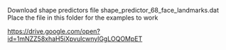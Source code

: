 Download shape predictors file shape_predictor_68_face_landmarks.dat
Place the file in this folder for the examples to work

https://drive.google.com/open?id=1mNZZ58xhaH5iXpvulcwnylGgLOQOMpET
